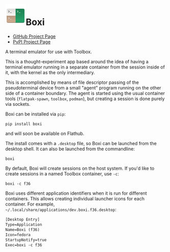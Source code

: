 <img align="left" width="64" height="64" src="data/share/icons/hicolor/scalable/apps/dev.boxi.svg">

# Boxi

 - [GitHub Project Page](https://github.com/allisonkarlitskaya/boxi/)
 - [PyPI Project Page](https://pypi.org/project/boxi/)

A terminal emulator for use with Toolbox.

This is a thought-experiment app based around the idea of having a terminal emulator running in a separate container from the session inside of it, with the kernel as the only intermediary.

This is accomplished by means of file descriptor passing of the pseudoterminal device from a small "agent" program running on the other side of a container boundary.  The agent is started using the usual container tools (`flatpak-spawn`, `toolbox`, `podman`), but creating a session is done purely via sockets.

Boxi can be installed via `pip`:

```
pip install boxi
```

and will soon be available on Flathub.

The install comes with a `.desktop` file, so Boxi can be launched from the desktop shell.  It can also be launched from the commandline:

```
boxi
```

By default, Boxi will create sessions on the host system.  If you'd like to create sessions in a named Toolbox container, use `-c`:

```
boxi -c f36
```

Boxi uses different application identifiers when it is run for different containers.  This allows creating individual launcher icons for each container.  For example, `~/.local/share/applications/dev.boxi.f36.desktop`:

```
[Desktop Entry]
Type=Application
Name=Boxi (f36)
Icon=fedora
StartupNotify=true
Exec=boxi -c f36
```

